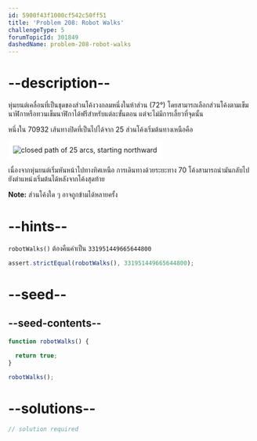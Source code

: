 ```yaml
---
id: 5900f43f1000cf542c50ff51
title: 'Problem 208: Robot Walks'
challengeType: 5
forumTopicId: 301849
dashedName: problem-208-robot-walks
---
```


# --description--

หุ่นยนต์เคลื่อนที่เป็นชุดของส่วนโค้งวงกลมหนึ่งในห้าส่วน (72°) โดยสามารถเลือกส่วนโค้งตามเข็มนาฬิกาหรือทวนเข็มนาฬิกาได้ฟรีสำหรับแต่ละขั้นตอน แต่จะไม่มีการเลี้ยวที่จุดนั้น

หนึ่งใน 70932 เส้นทางปิดที่เป็นไปได้จาก 25 ส่วนโค้งเริ่มต้นทางเหนือคือ

<img class="img-responsive center-block" alt="closed path of 25 arcs, starting northward" src="https://cdn.freecodecamp.org/curriculum/project-euler/robot-walks.gif" style="background-color: white; padding: 10px;">

เนื่องจากหุ่นยนต์เริ่มหันหน้าไปทางทิศเหนือ การเดินทางด้วยระยะทาง 70 โค้งสามารถนำมันกลับไปยังตำแหน่งเริ่มต้นได้หลังจากโค้งสุดท้าย

**Note:** ส่วนโค้งใด ๆ อาจถูกข้ามได้หลายครั้ง

# --hints--

`robotWalks()` ต้องคืนค่าเป็น `331951449665644800`

```js
assert.strictEqual(robotWalks(), 331951449665644800);
```

# --seed--

## --seed-contents--

```js
function robotWalks() {

  return true;
}

robotWalks();
```

# --solutions--

```js
// solution required
```
